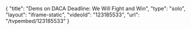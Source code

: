 {
    "title": "Dems on DACA Deadline: We Will Fight and Win",
    "type": "solo",
    "layout": "iframe-static",
    "videoId": "123185533",
    "url": "\/tvpembed\/123185533"
}